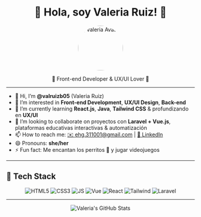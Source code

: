 <h1 align="center">🌸 Hola, soy Valeria Ruiz! 🌸</h1>

<p align="center">
  <img src="https://avatars.githubusercontent.com/u/your_avatar_id?s=200" alt="Valeria Avatar" width="120" style="border-radius:50%;"/>
</p>

<p align="center">💖 Front-end Developer & UX/UI Lover 💖</p>

---

- 👋 Hi, I’m **@valruizb05** (Valeria Ruiz)  
- 👀 I’m interested in **Front-end Development**, **UX/UI Design**, **Back-end**
- 🌱 I’m currently learning **React.js**, **Java**, **Tailwind CSS** & profundizando en **UX/UI**  
- 💞️ I’m looking to collaborate on proyectos con **Laravel + Vue.js**, plataformas educativas interactivas & automatización  
- 📫 How to reach me: [✉️ ehg.311001@gmail.com](mailto:ehg.311001@gmail.com) | [🔗 LinkedIn](https://linkedin.com/in/valruizb05)  
- 😄 Pronouns: **she/her**  
- ⚡ Fun fact: Me encantan los perritos 🐶 y jugar videojuegos   

---

## 💖 Tech Stack

<p align="center">
  <img alt="HTML5" src="https://img.shields.io/badge/HTML5-E34F26?logo=html5&logoColor=white"/>
  <img alt="CSS3"  src="https://img.shields.io/badge/CSS3-1572B6?logo=css3&logoColor=white"/>
  <img alt="JS"    src="https://img.shields.io/badge/JavaScript-F7DF1E?logo=javascript&logoColor=black"/>
  <img alt="Vue"   src="https://img.shields.io/badge/Vue.js-35495E?logo=vue.js&logoColor=4FC08D"/>
  <img alt="React" src="https://img.shields.io/badge/React-20232A?logo=react&logoColor=61DAFB"/>
  <img alt="Tailwind" src="https://img.shields.io/badge/Tailwind_CSS-38B2AC?logo=tailwind-css&logoColor=white"/>
  <img alt="Laravel"  src="https://img.shields.io/badge/Laravel-FF2D20?logo=laravel&logoColor=white"/>
</p>

---

<p align="center">
  <img src="https://github-readme-stats.vercel.app/api?username=valruizb05&show_icons=true&theme=radical&hide_border=true" alt="Valeria's GitHub Stats" />
</p>
